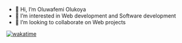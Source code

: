 - 👋 Hi, I’m Oluwafemi Olukoya
- 👀 I’m interested in Web development and Software development
- 💞️ I’m looking to collaborate on Web projects

[![wakatime](https://wakatime.com/badge/user/11362689-98c7-4e83-978e-a329a9e77b92.svg)](https://wakatime.com/@11362689-98c7-4e83-978e-a329a9e77b92)

<!---
Oluwafemi21/Oluwafemi21 is a ✨ special ✨ repository because its `README.md` (this file) appears on your GitHub profile.
You can click the Preview link to take a look at your changes.
--->
